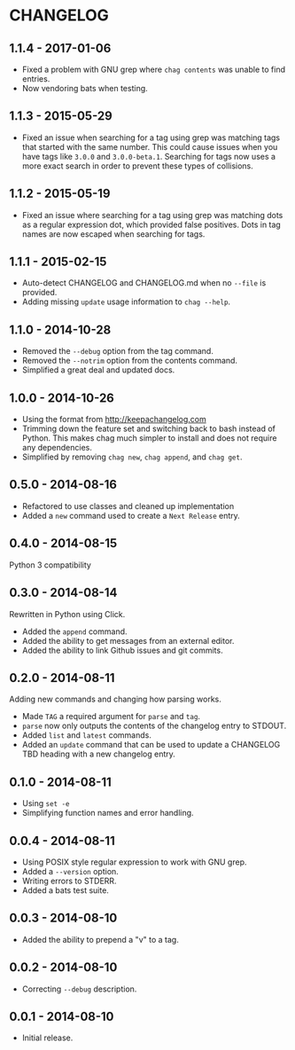 # CHANGELOG

## 1.1.4 - 2017-01-06

* Fixed a problem with GNU grep where `chag contents` was unable to find
  entries.
* Now vendoring bats when testing.

## 1.1.3 - 2015-05-29

* Fixed an issue when searching for a tag using grep was matching tags that
  started with the same number. This could cause issues when you have tags
  like `3.0.0` and `3.0.0-beta.1`. Searching for tags now uses a more exact
  search in order to prevent these types of collisions.

## 1.1.2 - 2015-05-19

* Fixed an issue where searching for a tag using grep was matching dots as a
  regular expression dot, which provided false positives. Dots in tag names
  are now escaped when searching for tags.

## 1.1.1 - 2015-02-15

* Auto-detect CHANGELOG and CHANGELOG.md when no `--file` is provided.
* Adding missing `update` usage information to `chag --help`.

## 1.1.0 - 2014-10-28

* Removed the `--debug` option from the tag command.
* Removed the `--notrim` option from the contents command.
* Simplified a great deal and updated docs.

## 1.0.0 - 2014-10-26

* Using the format from http://keepachangelog.com
* Trimming down the feature set and switching back to bash instead of Python.
  This makes chag much simpler to install and does not require any
  dependencies.
* Simplified by removing `chag new`, `chag append`, and `chag get`.

## 0.5.0 - 2014-08-16

* Refactored to use classes and cleaned up implementation
* Added a ``new`` command used to create a ``Next Release`` entry.

## 0.4.0 - 2014-08-15

Python 3 compatibility

## 0.3.0 - 2014-08-14

Rewritten in Python using Click.

* Added the `append` command.
* Added the ability to get messages from an external editor.
* Added the ability to link Github issues and git commits.

## 0.2.0 - 2014-08-11

Adding new commands and changing how parsing works.

* Made ``TAG`` a required argument for ``parse`` and ``tag``.
* ``parse`` now only outputs the contents of the changelog entry to STDOUT.
* Added ``list`` and ``latest`` commands.
* Added an ``update`` command that can be used to update a CHANGELOG TBD
  heading with a new changelog entry.

## 0.1.0 - 2014-08-11

* Using ``set -e``
* Simplifying function names and error handling.

## 0.0.4 - 2014-08-11

* Using POSIX style regular expression to work with GNU grep.
* Added a ``--version`` option.
* Writing errors to STDERR.
* Added a bats test suite.

## 0.0.3 - 2014-08-10

* Added the ability to prepend a "v" to a tag.

## 0.0.2 - 2014-08-10

* Correcting ``--debug`` description.

## 0.0.1 - 2014-08-10

* Initial release.
